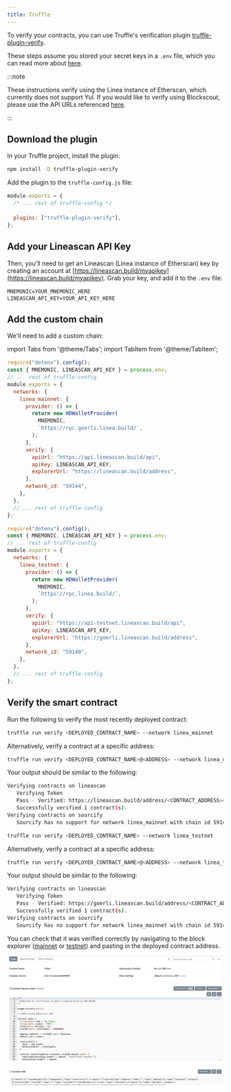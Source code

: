 ```yaml
---
title: Truffle
---
```


To verify your contracts, you can use Truffle's verification plugin [truffle-plugin-verify](https://github.com/rkalis/truffle-plugin-verify).

These steps assume you stored your secret keys in a `.env` file, which you can read more about [here](./../deploy-smart-contract/truffle.mdx/#truffle-configjs).

:::note

These instructions verify using the Linea instance of Etherscan, which currently does not support Yul. If you would like to verify using Blockscout, please use the API URLs referenced [here](../../../use-mainnet/info-contracts.md#block-explorers).

:::

## Download the plugin

In your Truffle project, install the plugin:

```bash
npm install -D truffle-plugin-verify
```

Add the plugin to the `truffle-config.js` file:

```javascript
module.exports = {
  /* ... rest of truffle-config */

  plugins: ["truffle-plugin-verify"],
};
```

## Add your Lineascan API Key

Then, you'll need to get an Lineascan (Linea instance of Etherscan) key by creating an account at [https://lineascan.build/myapikey](https://lineascan.build/myapikey). Grab your key, and add it to the `.env` file:

```
MNEMONIC=YOUR_MNEMONIC_HERE
LINEASCAN_API_KEY=YOUR_API_KEY_HERE
```

## Add the custom chain

We'll need to add a custom chain:

import Tabs from '@theme/Tabs'; import TabItem from '@theme/TabItem';

<Tabs className="my-tabs">
  <TabItem value="Mainnet" label="Mainnet" default>

```javascript
require("dotenv").config();
const { MNEMONIC, LINEASCAN_API_KEY } = process.env;
// ... rest of truffle-config
module.exports = {
  networks: {
    linea_mainnet: {
      provider: () => {
        return new HDWalletProvider(
          MNEMONIC,
          `https://rpc.goerli.linea.build/`,
        );
      },
      verify: {
        apiUrl: "https://api.lineascan.build/api",
        apiKey: LINEASCAN_API_KEY,
        explorerUrl: "https://lineascan.build/address",
      },
      network_id: "59144",
    },
  },
  // ... rest of truffle-config
};
```
  </TabItem>
  <TabItem value="Testnet" label="Testnet" default>

```javascript
require("dotenv").config();
const { MNEMONIC, LINEASCAN_API_KEY } = process.env;
// ... rest of truffle-config
module.exports = {
  networks: {
    linea_testnet: {
      provider: () => {
        return new HDWalletProvider(
          MNEMONIC,
          `https://rpc.linea.build/`,
        );
      },
      verify: {
        apiUrl: "https://api-testnet.lineascan.build/api",
        apiKey: LINEASCAN_API_KEY,
        explorerUrl: "https://goerli.lineascan.build/address",
      },
      network_id: "59140",
    },
  },
  // ... rest of truffle-config
};
```

  </TabItem>
</Tabs>

## Verify the smart contract

Run the following to verify the most recently deployed contract:

<Tabs className="my-tabs">
  <TabItem value="Mainnet" label="Mainnet" default>

```bash
truffle run verify <DEPLOYED_CONTRACT_NAME> --network linea_mainnet
```

Alternatively, verify a contract at a specific address:

```bash
truffle run verify <DEPLOYED_CONTRACT_NAME>@<ADDRESS> --network linea_mainnet
```

Your output should be similar to the following:

```bash
Verifying contracts on lineascan
   Verifying Token
   Pass - Verified: https://lineascan.build/address/<CONTRACT_ADDRESS>#code
   Successfully verified 1 contract(s).
Verifying contracts on sourcify
   Sourcify has no support for network linea_mainnet with chain id 59144
```

  </TabItem>
  <TabItem value="Testnet" label="Testnet" default>

```bash
truffle run verify <DEPLOYED_CONTRACT_NAME> --network linea_testnet
```

Alternatively, verify a contract at a specific address:

```bash
truffle run verify <DEPLOYED_CONTRACT_NAME>@<ADDRESS> --network linea_testnet
```

Your output should be similar to the following:

```bash
Verifying contracts on lineascan
   Verifying Token
   Pass - Verified: https://goerli.lineascan.build/address/<CONTRACT_ADDRESS>#code
   Successfully verified 1 contract(s).
Verifying contracts on sourcify
   Sourcify has no support for network linea_mainnet with chain id 59140
```

  </TabItem>
</Tabs>

You can check that it was verified correctly by navigating to the block explorer ([mainnet](https://lineascan.build/) or [testnet](https://goerli.lineascan.build/)) and pasting in the deployed contract address.

![verified contract](./../../../../static/img/docs/build-on-linea/quickstart/verify-smart-contract/lineascan_verification.png)
